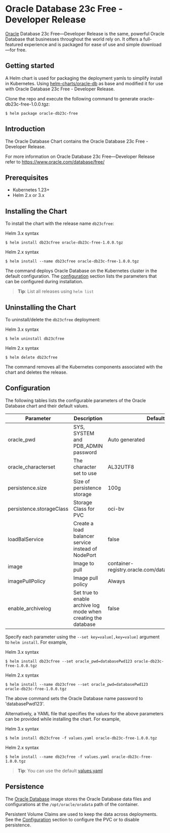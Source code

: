 # Oracle Database 23c Free - Developer Release
[Oracle](http://www.oracle.com) Database 23c Free—Developer Release is the same, powerful Oracle Database that businesses throughout the world rely on. It offers a full-featured experience and is packaged for ease of use and simple download—for free.

## Getting started
A Helm chart is used for packaging the deployment yamls to simplify install in Kubernetes. Using [helm-charts/oracle-db](https://github.com/oracle/docker-images/tree/main/OracleDatabase/SingleInstance/helm-charts/oracle-db) as base and modified it for use with Oracle Database 23c Free - Developer Release. 

Clone the repo and execute the following command to generate oracle-db23c-free-1.0.0.tgz:

```
$ helm package oracle-db23c-free
```

## Introduction

The Oracle Database Chart contains the Oracle Database 23c Free - Developer Release. 

For more information on Oracle Database 23c Free—Developer Release refer to https://www.oracle.com/database/free/

## Prerequisites

- Kubernetes 1.23+
- Helm 2.x or 3.x

## Installing the Chart

To install the chart with the release name `db23cfree`:

Helm 3.x syntax
```
$ helm install db23cfree oracle-db23c-free-1.0.0.tgz
```
Helm 2.x syntax
```
$ helm install --name db23cfree oracle-db23c-free-1.0.0.tgz
```

The command deploys Oracle Database on the Kubernetes cluster in the default configuration. The [configuration](#configuration) section lists the parameters that can be configured during installation.

> **Tip**: List all releases using `helm list`

## Uninstalling the Chart

To uninstall/delete the `db23cfree` deployment:

Helm 3.x syntax
```
$ helm uninstall db23cfree 
```
Helm 2.x syntax
```
$ helm delete db23cfree
```

The command removes all the Kubernetes components associated with the chart and deletes the release.

## Configuration

The following tables lists the configurable parameters of the Oracle  Database chart and their default values.

| Parameter                            | Description                                | Default                                                    |
| -------------------------------      | -------------------------------            | ---------------------------------------------------------- |
| oracle_pwd                           | SYS, SYSTEM and PDB_ADMIN password         | Auto generated                                             |
| oracle_characterset                  | The character set to use                   | AL32UTF8                                                   |
| persistence.size                     | Size of persistence storage                | 100g                                                       |
| persistence.storageClass             | Storage Class for PVC                      | oci-bv                                                           |
| loadBalService                       | Create a load balancer service instead of NodePort | false                                              |
| image                                | Image to pull                              | container-registry.oracle.com/database/free:latest |
| imagePullPolicy                      | Image pull policy                          | Always                                                     |
| enable_archivelog                    | Set true to enable archive log mode when creating the database | false                                                      |


Specify each parameter using the `--set key=value[,key=value]` argument to `helm install`. For example,

Helm 3.x syntax
```
$ helm install db23cfree --set oracle_pwd=databasePwd123 oracle-db23c-free-1.0.0.tgz
```
Helm 2.x syntax
```
$ helm install --name db23cfree --set oracle_pwd=databasePwd123 oracle-db23c-free-1.0.0.tgz
```

The above command sets the Oracle Database name password to 'databasePwd123'.

Alternatively, a YAML file that specifies the values for the above parameters can be provided while installing the chart. For example,

Helm 3.x syntax
```
$ helm install db23cfree -f values.yaml oracle-db23c-free-1.0.0.tgz
```
Helm 2.x syntax
```
$ helm install --name db23cfree -f values.yaml oracle-db23c-free-1.0.0.tgz
```

> **Tip**: You can use the default [values.yaml](values.yaml)
 

## Persistence

The [Oracle Database](https://www.oracle.com) image stores the Oracle Database data files  and configurations at the `/opt/oracle/oradata` path of the container.

Persistent Volume Claims are used to keep the data across deployments. 
See the [Configuration](#configuration) section to configure the PVC or to disable persistence.

